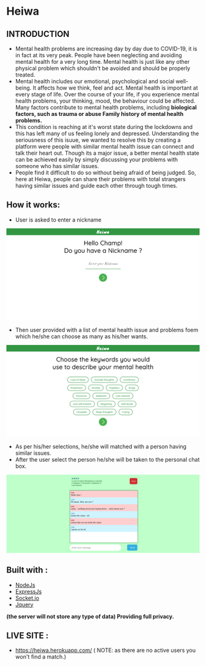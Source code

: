 # Heiwa
## INTRODUCTION
- Mental health problems are increasing day by day due to COVID-19, it is in fact at its very peak. People have been neglecting and avoiding mental health for a very long time. Mental health is just like any other physical problem which shouldn't be avoided and should be properly treated.
- Mental health includes our emotional, psychological and social well-being. It affects how we think, feel and act. Mental health is important at every stage of life. Over the course of your life, if you experience mental health problems, your thinking, mood, the behaviour could be affected. Many factors contribute to mental health problems, including **biological factors, such as trauma or abuse Family history of mental health problems.**
- This condition is reaching at it's worst state during the lockdowns and this has left many of us feeling lonely and depressed. Understanding the seriousness of this isuue, we wanted to resolve this by creating a platform were people with similar mental health issue can connect and talk their heart out. Though its a major issue, a better mental health state can be achieved easily by simply discussing your problems with someone who has similar issues.
- People find it difficult to do so without being afraid of being judged. So, here at Heiwa, people can share their problems with total strangers having similar issues and guide each other through tough times.
## How it works:

- User is asked to enter a nickname


![Homepage](/Screenshots/home-page.png)


- Then user provided with a list of mental health issue and problems foem which he/she can choose as many as his/her wants.


![Keys](/Screenshots/questions.png)


- As per his/her selections, he/she will matched with a person having similar issues.
- After the user select the person he/she will be taken to the personal chat box.

![Chat](/Screenshots/chat2.png)


## Built with :

* [NodeJs](https://nodejs.org/)
* [ExpressJs](https://expressjs.com/)
* [Socket.io](https://socket.io/)
* [Jquery](https://jquery.com/)

**(the server will not store any type of data) Providing full privacy.**
## LIVE SITE :
- https://heiwa.herokuapp.com/
( NOTE: as there are no active users you won't find a match.)

